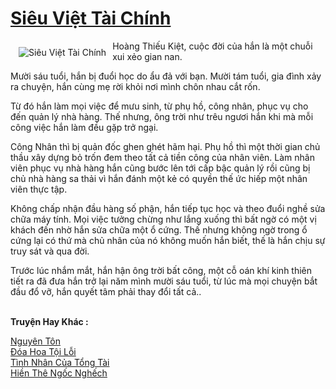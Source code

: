 <a href="https://utruyen.com/truyen/sieu-viet-tai-chinh/15412/" title="Siêu Việt Tài Chính"><h1>Siêu Việt Tài Chính</h1></a><div style="display:table"><img align="right" style="float: left; padding: 10px;" src="https://utruyen.com/images/story/200x260/sieu-viet-tai-chinh.jpg" alt="Siêu Việt Tài Chính">Hoàng Thiếu Kiệt, cuộc đời của hắn là một chuỗi xui xẻo gian nan.<p></p>Mười sáu tuổi, hắn bị đuổi học do ẩu đả với bạn. Mười tám tuổi, gia đình xảy ra chuyện, hắn cùng mẹ rời khỏi nơi mình chôn nhau cắt rốn.<p></p>Từ đó hắn làm mọi việc để mưu sinh, từ phụ hồ, công nhân, phục vụ cho đến quản lý nhà hàng. Thế nhưng, ông trời như trêu ngươi hắn khi mà mỗi công việc hắn làm đều gặp trở ngại. <p></p>Công Nhân thì bị quản đốc ghen ghét hãm hại. Phụ hồ thì một thời gian chủ thầu xây dựng bỏ trốn đem theo tất cả tiền công của nhân viên. Làm nhân viên phục vụ nhà hàng hắn cũng bước lên tới cấp bậc quản lý rồi cũng bị chủ nhà hàng sa thải vì hắn đánh một kẻ có quyền thế ức hiếp một nhân viên thực tập.<p></p>Không chấp nhận đầu hàng số phận, hắn tiếp tục học và theo đuổi nghề sửa chữa máy tính. Mọi việc tưởng chừng như lắng xuống thì bất ngờ có một vị khách đến nhờ hắn sửa chữa một ổ cứng. Thế nhưng không ngờ trong ổ cứng lại có thứ mà chủ nhân của nó không muốn hắn biết, thế là hắn chịu sự truy sát và qua đời.<p></p>Trước lúc nhắm mắt, hắn hận ông trời bất công, một cỗ oán khí kinh thiên tiết ra đã đưa hắn trở lại năm mình mười sáu tuổi, từ lúc mà mọi chuyện bắt đầu đổ vỡ, hắn quyết tâm phải thay đổi tất cả..</div><p><br><b>Truyện Hay Khác :</b></p><a href="https://utruyen.com/truyen/nguyen-ton/14284/" alt="Nguyên Tôn">Nguyên Tôn</a><br/><a href="https://github.com/quanluxury/ngontinhhot/tree/master/truyenhay/17351/" alt="Đóa Hoa Tội Lỗi">Đóa Hoa Tội Lỗi</a><br/><a href="https://github.com/quanluxury/ngontinhhot/tree/master/truyenhay/18980/" alt="Tình Nhân Của Tổng Tài">Tình Nhân Của Tổng Tài</a><br/><a href="https://github.com/quanluxury/ngontinhhot/tree/master/truyenhay/20433/" alt="Hiền Thê Ngốc Nghếch">Hiền Thê Ngốc Nghếch</a><br/>